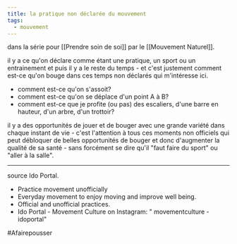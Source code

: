 ```yaml
---
title: la pratique non déclarée du mouvement
tags:
  - mouvement
---
```


dans la série pour [[Prendre soin de soi]] par le [[Mouvement Naturel]].

il y a ce qu'on déclare comme étant une pratique, un sport ou un entrainement et puis il y a le reste du temps - et c'est justement comment est-ce qu'on bouge dans ces temps non déclarés qui m'intéresse ici.

- comment est-ce qu'on s'assoit?
- comment est-ce qu'on se déplace d'un point A à B?
- comment est-ce que je profite (ou pas) des escaliers, d'une barre en hauteur, d'un arbre, d'un trottoir?

il y a des opportunités de jouer et de bouger avec une grande variété dans chaque instant de vie - c'est l'attention à tous ces moments non officiels qui peut débloquer de belles opportunités de bouger et donc d'augmenter la qualité de sa santé - sans forcément se dire qu'il "faut faire du sport" ou "aller à la salle".

---
source Ido Portal.

- Practice movement unofficially
- Everyday movement to enjoy moving and improve well being.
- Official and unofficial practices.
- Ido Portal - Movement Culture on Instagram: " movementculture - idoportal"

#Afairepousser 